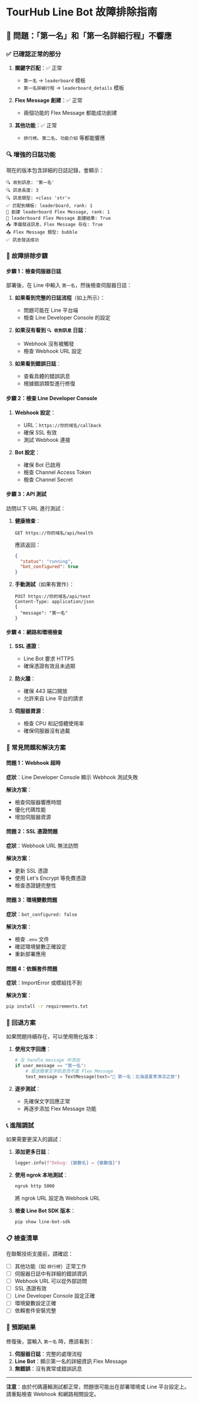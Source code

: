 # TourHub Line Bot 故障排除指南

## 🚨 問題：「第一名」和「第一名詳細行程」不響應

### ✅ 已確認正常的部分

1. **關鍵字匹配**：✅ 正常
   - `第一名` → `leaderboard` 模板
   - `第一名詳細行程` → `leaderboard_details` 模板

2. **Flex Message 創建**：✅ 正常
   - 兩個功能的 Flex Message 都能成功創建

3. **其他功能**：✅ 正常
   - `排行榜`、`第二名`、`功能介紹` 等都能響應

### 🔍 增強的日誌功能

現在的版本包含詳細的日誌記錄，會顯示：

```
🔍 收到訊息: '第一名'
🔍 訊息長度: 3
🔍 訊息類型: <class 'str'>
✅ 匹配到模板: leaderboard, rank: 1
🔧 創建 leaderboard Flex Message, rank: 1
🔧 leaderboard Flex Message 創建結果: True
📤 準備發送訊息，Flex Message 存在: True
📤 Flex Message 類型: bubble
✅ 訊息發送成功
```

### 🔧 故障排除步驟

#### 步驟 1：檢查伺服器日誌

部署後，在 Line 中輸入 `第一名`，然後檢查伺服器日誌：

1. **如果看到完整的日誌流程**（如上所示）：
   - 問題可能在 Line 平台端
   - 檢查 Line Developer Console 的設定

2. **如果沒有看到 `🔍 收到訊息` 日誌**：
   - Webhook 沒有被觸發
   - 檢查 Webhook URL 設定

3. **如果看到錯誤日誌**：
   - 查看具體的錯誤訊息
   - 根據錯誤類型進行修復

#### 步驟 2：檢查 Line Developer Console

1. **Webhook 設定**：
   - URL：`https://你的域名/callback`
   - 確保 SSL 有效
   - 測試 Webhook 連接

2. **Bot 設定**：
   - 確保 Bot 已啟用
   - 檢查 Channel Access Token
   - 檢查 Channel Secret

#### 步驟 3：API 測試

訪問以下 URL 進行測試：

1. **健康檢查**：
   ```
   GET https://你的域名/api/health
   ```
   應該返回：
   ```json
   {
     "status": "running",
     "bot_configured": true
   }
   ```

2. **手動測試**（如果有實作）：
   ```
   POST https://你的域名/api/test
   Content-Type: application/json
   {
     "message": "第一名"
   }
   ```

#### 步驟 4：網路和環境檢查

1. **SSL 憑證**：
   - Line Bot 要求 HTTPS
   - 確保憑證有效且未過期

2. **防火牆**：
   - 確保 443 端口開放
   - 允許來自 Line 平台的請求

3. **伺服器資源**：
   - 檢查 CPU 和記憶體使用率
   - 確保伺服器沒有過載

### 🐛 常見問題和解決方案

#### 問題 1：Webhook 超時

**症狀**：Line Developer Console 顯示 Webhook 測試失敗

**解決方案**：
- 檢查伺服器響應時間
- 優化代碼性能
- 增加伺服器資源

#### 問題 2：SSL 憑證問題

**症狀**：Webhook URL 無法訪問

**解決方案**：
- 更新 SSL 憑證
- 使用 Let's Encrypt 等免費憑證
- 檢查憑證鏈完整性

#### 問題 3：環境變數問題

**症狀**：`bot_configured: false`

**解決方案**：
- 檢查 `.env` 文件
- 確認環境變數正確設定
- 重新部署應用

#### 問題 4：依賴套件問題

**症狀**：ImportError 或模組找不到

**解決方案**：
```bash
pip install -r requirements.txt
```

### 🔄 回退方案

如果問題持續存在，可以使用簡化版本：

1. **使用文字回應**：
   ```python
   # 在 handle_message 中添加
   if user_message == "第一名":
       # 發送簡單文字訊息而不是 Flex Message
       text_message = TextMessage(text="🥇 第一名：北海道夏季清涼之旅")
   ```

2. **逐步測試**：
   - 先確保文字回應正常
   - 再逐步添加 Flex Message 功能

### 📞 進階調試

如果需要更深入的調試：

1. **添加更多日誌**：
   ```python
   logger.info(f"Debug: {變數名} = {變數值}")
   ```

2. **使用 ngrok 本地測試**：
   ```bash
   ngrok http 5000
   ```
   將 ngrok URL 設定為 Webhook URL

3. **檢查 Line Bot SDK 版本**：
   ```bash
   pip show line-bot-sdk
   ```

### 📋 檢查清單

在聯繫技術支援前，請確認：

- [ ] 其他功能（如 `排行榜`）正常工作
- [ ] 伺服器日誌中有詳細的錯誤資訊
- [ ] Webhook URL 可以從外部訪問
- [ ] SSL 憑證有效
- [ ] Line Developer Console 設定正確
- [ ] 環境變數設定正確
- [ ] 依賴套件安裝完整

### 🎯 預期結果

修復後，當輸入 `第一名` 時，應該看到：

1. **伺服器日誌**：完整的處理流程
2. **Line Bot**：顯示第一名的詳細資訊 Flex Message
3. **無錯誤**：沒有異常或錯誤訊息

---

**注意**：由於代碼邏輯測試都正常，問題很可能出在部署環境或 Line 平台設定上。請重點檢查 Webhook 和網路相關設定。
